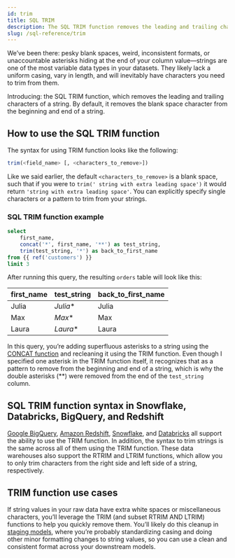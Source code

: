 ```yaml
---
id: trim
title: SQL TRIM
description: The SQL TRIM function removes the leading and trailing characters of a string. By default, it removes the blank space character from the beginning and end of a string.
slug: /sql-reference/trim
---
```


<head>
    <title>Working with the SQL TRIM function</title>
</head>

We’ve been there: pesky blank spaces, weird, inconsistent formats, or unaccountable asterisks hiding at the end of your column value—strings are one of the most variable data types in your datasets. They likely lack a uniform casing, vary in length, and will inevitably have characters you need to trim from them.

Introducing: the SQL TRIM function, which removes the leading and trailing characters of a string. By default, it removes the blank space character from the beginning and end of a string.

## How to use the SQL TRIM function

The syntax for using TRIM function looks like the following:

```sql
trim(<field_name> [, <characters_to_remove>])
```

Like we said earlier, the default `<characters_to_remove>` is a blank space, such that if you were to `trim(' string with extra leading space')` it would return `'string with extra leading space'`. You can explicitly specify single characters or a pattern to trim from your strings.

### SQL TRIM function example

```sql
select
    first_name,
    concat('*', first_name, '**') as test_string,
    trim(test_string, '*') as back_to_first_name
from {{ ref('customers') }}
limit 3
```

After running this query, the resulting `orders` table will look like this:

| first_name | test_string | back_to_first_name |
|---|---|---|
| Julia | *Julia** | Julia |
| Max | *Max** | Max |
| Laura | *Laura** | Laura |

In this query, you’re adding superfluous asterisks to a string using the [CONCAT function](/sql-reference/concat) and recleaning it using the TRIM function. Even though I specified one asterisk in the TRIM function itself, it recognizes that as a pattern to remove from the beginning and end of a string, which is why the double asterisks (**) were removed from the end of the `test_string` column.

## SQL TRIM function syntax in Snowflake, Databricks, BigQuery, and Redshift

[Google BigQuery](https://cloud.google.com/bigquery/docs/reference/standard-sql/string_functions#trim), [Amazon Redshift](https://docs.aws.amazon.com/redshift/latest/dg/r_TRIM.html), [Snowflake](https://docs.snowflake.com/en/sql-reference/functions/trim.html), and [Databricks](https://docs.databricks.com/sql/language-manual/functions/trim.html) all support the ability to use the TRIM function. In addition, the syntax to trim strings is the same across all of them using the TRIM function. These data warehouses also support the RTRIM and LTRIM functions, which allow you to only trim characters from the right side and left side of a string, respectively.

## TRIM function use cases

If string values in your raw data have extra white spaces or miscellaneous characters, you’ll leverage the TRIM (and subset RTRIM AND LTRIM) functions to help you quickly remove them. You’ll likely do this cleanup in [staging models](https://docs.getdbt.com/guides/best-practices/how-we-structure/2-staging), where you’re probably standardizing casing and doing other minor formatting changes to string values, so you can use a clean and consistent format across your downstream models.
